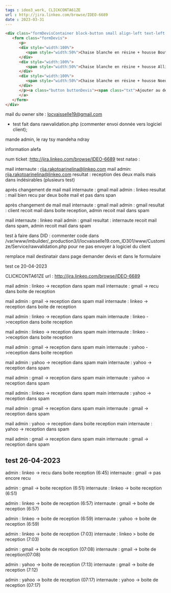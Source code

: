 ```yaml
---
tags : ideo3_work, CLICKCONTA61ZE
url : http://jira.linkeo.com/browse/IDEO-6689
date : 2023-03-31
---
```



```html
<div class="formDevisContainer block-button small align-left text-left block-text blk-text">
   <form class="formDevis">
      <p>
      <div style="width:100%">
         <span style="width:50%">Chaise blanche en résine + housse Bouton<br/><strong><em>4 € TTC L'unité</em></strong></span><span style="width:50%" class="qty"><label>Quantité</label><input name="16010|Chaise blanche en résine + housse Bouton|4" value="" type="text" class="quantite" style="width:50px;"></span>
      </div>
      <div style="width:100%">
         <span style="width:50%">Chaise blanche en résine + housse Alliance<br/><strong><em>4 € TTC L'unité</em></strong></span><span style="width:50%" class="qty"><label>Quantité</label><input name="16011|Chaise blanche en résine + housse Alliance|4" value="" type="text" class="quantite" style="width:50px;"></span>
      </div>
      <div style="width:100%">
         <span style="width:50%">Chaise blanche en résine + housse Noeud<br/><strong><em>4 € TTC L'unité</em></strong></span><span style="width:50%" class="qty"><label>Quantité</label><input name="16012|Chaise blanche en résine + housse Noeud|4" value="" type="text" class="quantite" style="width:50px;"></span>
      </div>
      </p><a class="button buttonDevis"><span class="txt">Ajouter au devis</span>
      </a>
   </form>
</div>
```

<span class="remarque" >mail du owner site : locvaisselle19@gmail.com</span>


* test fait dans rawvalidation.php (commenter envoi donnée vers logiciel client);


mande admin, le ray tsy mandeha ndray 


information alefa 

num ticket :http://jira.linkeo.com/browse/IDEO-6689
test natao  :

mail internaute : rija.rakotoarinelina@linkeo.com
mail admin: rija.rakotoarinelina@linkeo.com
resultat  : reception des deux mails mais dans indésirables (plusieurs test)

après changement de mail 
mail internaute  : gmail 
mail admin  : linkeo
resultat  : mail bien recu par deux boite mail et pas dans span 

après changement de mail 
mail internaute  : gmail 
mail admin  : gmail
resultat : client recoit mail dans boite reception, admin recoit mail dans spam

mail internaute : linkeo
mail admin : gmail
resultat : internaute recoit mail dans spam, admin recoit mail dans spam


test à faire dans DID :  commenter code dans /var/www/imbuilder/_production3/l/locvaisselle19.com_ID301/www/Customize/Service/rawvalidation.php pour ne pas envoyer à logiciel du client

remplace mail destinatair dans page demander devis et dans le formulaire


test ce 20-04-2023

CLICKCONTA61ZE
url : http://jira.linkeo.com/browse/IDEO-6689

mail admin : linkeo -> reception dans spam 
mail internaute  : gmail -> recu dans boite de reception 

mail admin : gmail -> reception dans spam 
mail internaute  : linkeo -> reception dans boite de reception 

mail admin : linkeo -> reception dans spam
main internaute  : linkeo ->reception dans boite reception

mail admin : linkeo -> reception dans spam 
main internaute  : linkeo ->reception dans boite reception

mail admin : gmail -> reception dans spam
main internaute  : yahoo ->reception dans boite reception
 
mail admin : yahoo ->  reception dans spam
main internaute  : yahoo -> reception dans spam

mail admin : gmail ->  reception dans spam
main internaute  : yahoo -> reception dans spam 

mail admin : linkeo -> reception dans spam 
main internaute  : yahoo -> reception dans spam

mail admin : gmail -> reception dans spam 
main internaute  : gmail -> reception dans spam

mail admin : yahoo -> reception dans boite reception
main internaute  : yahoo -> reception dans spam

mail admin : gmail -> reception dans spam 
main internaute  : gmail -> reception dans spam

## test 26-04-2023

admin  : linkeo -> recu dans boite reception (6:45)
internaute  : gmail -> pas encore recu 

admin : gmail -> boite reception (6:51)
internaute :  linkeo -> boite reception  (6:51)

admin : linkeo -> boite de reception (6:57)
internaute  : gmail -> boite de reception (6:57)

admin : linkeo -> boite de reception (6:59)
internaute  : yahoo -> boite de reception (6:59)

admin  : linkeo -> boite de reception (7:03)
internaute  : linkeo >  boite de reception (7:03)

admin : gmail -> boite de reception (07:08)
internaute : gmail -> boite de reception(07:08)

admin : yahoo -> boite de reception (7:13)
internaute  : gmail -> boite de reception (7:12)

admin : yahoo -> boite de reception (07:17)
internaute : yahoo -> boite de reception (07:17)